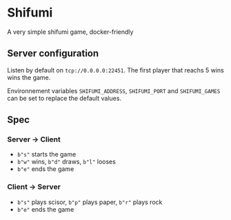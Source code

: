# Shifumi

A very simple shifumi game, docker-friendly

## Server configuration

Listen by default on `tcp://0.0.0.0:22451`. The first player that reachs 5 wins wins the game.

Environnement variables `SHIFUMI_ADDRESS`, `SHIFUMI_PORT` and `SHIFUMI_GAMES` can be set to replace the default values.

## Spec

### Server -> Client

* `b"s"` starts the game
* `b"w"` wins, `b"d"` draws, `b"l"` looses
* `b"e"` ends the game

### Client -> Server

* `b"s"` plays scisor, `b"p"` plays paper, `b"r"` plays rock
* `b"e"` ends the game
